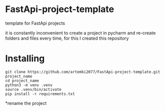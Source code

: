 # FastApi-project-template #

template for FastApi projects

it is constantly inconvenient to create a project in pycharm and re-create folders and files every time, for this I created this repository

# Installing

```
git clone https://github.com/artemki2077/FastApi-project-template.git project_name
cd project_name
python3 -m venv .venv
source .venv/bin/activate
pip install -r requirements.txt
```
*rename the project

